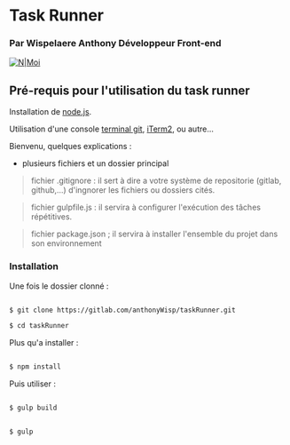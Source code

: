 
# Task Runner

### Par Wispelaere Anthony Développeur Front-end

[![N|Moi](http://image.noelshack.com/fichiers/2020/06/3/1580935925-photopresentation1.png)](https://wispelaere.fr/)

## Pré-requis pour l'utilisation du task runner

Installation de [node.js](https://nodejs.org/en/download/).

Utilisation d'une console [terminal git](https://gitforwindows.org/), [iTerm2](https://www.iterm2.com/), ou autre...

Bienvenu, quelques explications :

- plusieurs fichiers et un dossier principal

> fichier .gitignore : il sert à dire a votre système de repositorie (gitlab, github,...) d'ingnorer les fichiers ou dossiers cités.

> fichier gulpfile.js : il servira à configurer l'exécution des tâches répétitives.

> fichier package.json ; il servira à installer l'ensemble du projet dans son environnement
  
### Installation

Une fois le dossier clonné :

```sh

$ git clone https://gitlab.com/anthonyWisp/taskRunner.git

$ cd taskRunner

```

Plus qu'a installer :

```sh

$ npm install

```

Puis utiliser :


```sh

$ gulp build

```


```sh

$ gulp

```
